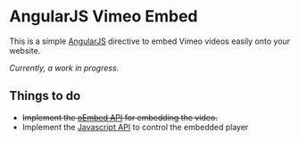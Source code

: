 # AngularJS Vimeo Embed

This is a simple [AngularJS][1] directive to embed Vimeo videos easily onto your website.

*Currently, a work in progress.*

Things to do
------------
- ~~Implement the [oEmbed API][2] for embedding the video.~~
- Implement the [Javascript API][3] to control the embedded player



[1]:https://angularjs.org
[2]:https://developer.vimeo.com/apis/oembed
[3]:https://developer.vimeo.com/player/js-api
